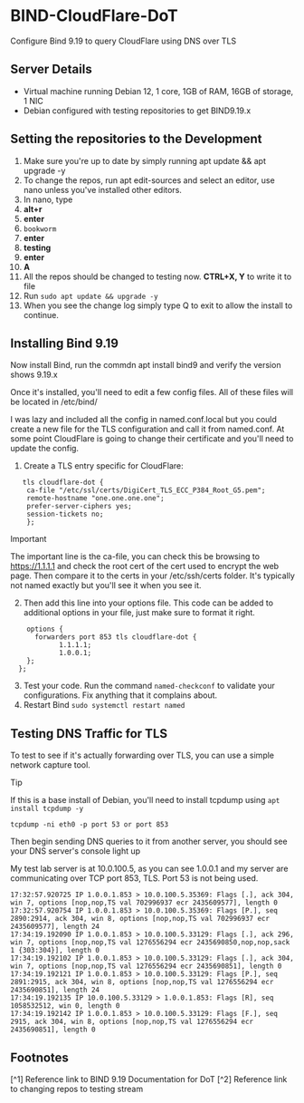 # BIND-CloudFlare-DoT
Configure Bind 9.19 to query CloudFlare using DNS over TLS

## Server Details
* Virtual machine running Debian 12, 1 core, 1GB of RAM, 16GB of storage, 1 NIC
* Debian configured with testing repositories to get BIND9.19.x

## Setting the repositories to the Development
1. Make sure you're up to date by simply running apt update && apt upgrade -y
2. To change the repos, run apt edit-sources and select an editor, use nano unless you've installed other editors.
3. In nano, type
 1. **alt+r** 
 2. **enter**
 3. ```bookworm```
 4. **enter**
 5. **testing**
 6. **enter**
 7. **A**
4. All the repos should be changed to testing now. **CTRL+X, Y** to write it to file
5. Run ```sudo apt update && upgrade -y```
6. When you see the change log simply type Q to exit to allow the install to continue.

## Installing Bind 9.19

Now install Bind, run the commdn apt install bind9 and verify the version shows 9.19.x

Once it's installed, you'll need to edit a few config files. All of these files will be located in /etc/bind/

I was lazy and included all the config in named.conf.local but you could create a new file for the TLS configuration and call it from named.conf. At some point CloudFlare is going to change their certificate and you'll need to update the config.

1. Create a TLS entry specific for CloudFlare:
```
   tls cloudflare-dot {
    ca-file "/etc/ssl/certs/DigiCert_TLS_ECC_P384_Root_G5.pem";
    remote-hostname "one.one.one.one";
    prefer-server-ciphers yes;
    session-tickets no;
    };
```
> [!IMPORTANT]
>   The important line is the ca-file, you can check this be browsing to https://1.1.1.1 and check the root cert of the cert used to encrypt the web page. 
>   Then compare it to the certs in your /etc/ssh/certs folder. It's typically not named exactly but you'll see it when you see it.

2. Then add this line into your options file. This code can be added to additional options in your file, just make sure to format it right. 
```
    options {
      forwarders port 853 tls cloudflare-dot {
            1.1.1.1;
            1.0.0.1;
    };	
  };
```
3. Test your code. Run the command ```named-checkconf``` to validate your configurations. Fix anything that it complains about.
4. Restart Bind ```sudo systemctl restart named```

## Testing DNS Traffic for TLS

To test to see if it's actually forwarding over TLS, you can use a simple network capture tool. 

> [!TIP]
> If this is a base install of Debian, you'll need to install tcpdump using ```apt install tcpdump -y```
```
tcpdump -ni eth0 -p port 53 or port 853
```
Then begin sending DNS queries to it from another server, you should see your DNS server's console light up

My test lab server is at 10.0.100.5, as you can see 1.0.0.1 and my server are communicating over TCP port 853, TLS. Port 53 is not being used.

```
17:32:57.920725 IP 1.0.0.1.853 > 10.0.100.5.35369: Flags [.], ack 304, win 7, options [nop,nop,TS val 702996937 ecr 2435609577], length 0
17:32:57.920754 IP 1.0.0.1.853 > 10.0.100.5.35369: Flags [P.], seq 2890:2914, ack 304, win 8, options [nop,nop,TS val 702996937 ecr 2435609577], length 24
17:34:19.192090 IP 1.0.0.1.853 > 10.0.100.5.33129: Flags [.], ack 296, win 7, options [nop,nop,TS val 1276556294 ecr 2435690850,nop,nop,sack 1 {303:304}], length 0
17:34:19.192102 IP 1.0.0.1.853 > 10.0.100.5.33129: Flags [.], ack 304, win 7, options [nop,nop,TS val 1276556294 ecr 2435690851], length 0
17:34:19.192121 IP 1.0.0.1.853 > 10.0.100.5.33129: Flags [P.], seq 2891:2915, ack 304, win 8, options [nop,nop,TS val 1276556294 ecr 2435690851], length 24
17:34:19.192135 IP 10.0.100.5.33129 > 1.0.0.1.853: Flags [R], seq 1058532512, win 0, length 0
17:34:19.192142 IP 1.0.0.1.853 > 10.0.100.5.33129: Flags [F.], seq 2915, ack 304, win 8, options [nop,nop,TS val 1276556294 ecr 2435690851], length 0
```

## Footnotes

[^1] Reference link to BIND 9.19 Documentation for DoT
[^2] Reference link to changing repos to testing stream
